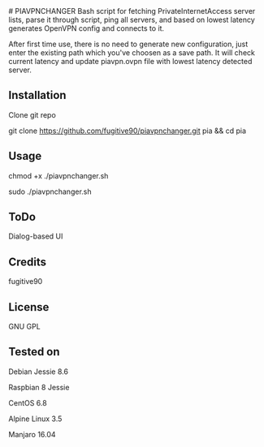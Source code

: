 <snippet>
  <content>
# PIAVPNCHANGER
Bash script for fetching PrivateInternetAccess server lists, parse it through script, ping all servers, and based on lowest latency 
generates OpenVPN config and connects to it. 

After first time use, there is no need to generate new configuration, just enter the existing path which you've choosen as a save path. It will check current latency and update piavpn.ovpn file with lowest latency detected server.


## Installation
Clone git repo 

git clone https://github.com/fugitive90/piavpnchanger.git pia &&  cd pia

## Usage

chmod +x ./piavpnchanger.sh

sudo ./piavpnchanger.sh

## ToDo
Dialog-based UI
## Credits
fugitive90
## License

GNU GPL

## Tested on
Debian Jessie 8.6

Raspbian 8 Jessie

CentOS 6.8

Alpine Linux 3.5

Manjaro 16.04

</content>
</snippet>
